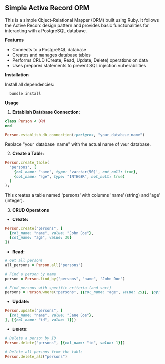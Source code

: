 ## Simple Active Record ORM

This is a simple Object-Relational Mapper (ORM) built using Ruby. It follows the Active Record design pattern and provides basic functionalities for interacting with a PostgreSQL database.

**Features**

* Connects to a PostgreSQL database
* Creates and manages database tables
* Performs CRUD (Create, Read, Update, Delete) operations on data
* Uses prepared statements to prevent SQL injection vulnerabilities

**Installation**

Install all dependencies:

```
  bundle install
```

**Usage**

1. **Establish Database Connection:**

```ruby
class Person < ORM
end

Person.establish_db_connection(:postgres, "your_database_name")
```

Replace "your_database_name" with the actual name of your database.

2. **Create a Table:**

```ruby
Person.create_table(
  'persons', [
    {col_name: "name", type: 'varchar(50)', not_null: true},
    {col_name: "age", type: "INTEGER", not_null: true}
  ]
);
```

This creates a table named 'persons' with columns 'name' (string) and 'age' (integer).

3. **CRUD Operations**

* **Create:**

```ruby
Person.create("persons", [
  {col_name: "name", value: "John Doe"},
  {col_name: "age", value: 30}
])
```

* **Read:**

```ruby
# Get all persons
all_persons = Person.all("persons")

# Find a person by name
person = Person.find_by("persons", "name", "John Doe")

# Find persons with specific criteria (and sort)
persons = Person.where("persons", [{col_name: "age", value: 25}], {by: "name", order: "asc"})
```

* **Update:**

```ruby
Person.update("persons", [
  {col_name: "name", value: "Jane Doe"},
], [{col_name: "id", value: 1}])
```

* **Delete:**

```ruby
# Delete a person by ID
Person.delete("persons", [{col_name: "id", value: 1}])

# Delete all persons from the table
Person.delete_all("persons")
```
